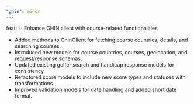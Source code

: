 ```yaml
---
"ghin": minor
---
```


feat: ✨ Enhance GHIN client with course-related functionalities

- Added methods to GhinClient for fetching course countries, details, and searching courses.
- Introduced new models for course countries, courses, geolocation, and request/response schemas.
- Updated existing golfer search and handicap response models for consistency.
- Refactored score models to include new score types and statuses with transformations.
- Improved validation models for date handling and added short date format.
